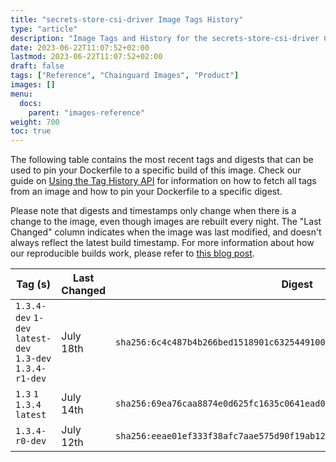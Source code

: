 ```yaml
---
title: "secrets-store-csi-driver Image Tags History"
type: "article"
description: "Image Tags and History for the secrets-store-csi-driver Chainguard Image"
date: 2023-06-22T11:07:52+02:00
lastmod: 2023-06-22T11:07:52+02:00
draft: false
tags: ["Reference", "Chainguard Images", "Product"]
images: []
menu:
  docs:
    parent: "images-reference"
weight: 700
toc: true
---
```


The following table contains the most recent tags and digests that can be used to pin your Dockerfile to a specific build of this image. Check our guide on [Using the Tag History API](/chainguard/chainguard-images/using-the-tag-history-api/) for information on how to fetch all tags from an image and how to pin your Dockerfile to a specific digest.

Please note that digests and timestamps only change when there is a change to the image, even though images are rebuilt every night. The "Last Changed" column indicates when the image was last modified, and doesn't always reflect the latest build timestamp. For more information about how our reproducible builds work, please refer to [this blog post](https://www.chainguard.dev/unchained/reproducing-chainguards-reproducible-image-builds).

| Tag (s)                                                    | Last Changed | Digest                                                                    |
|------------------------------------------------------------|--------------|---------------------------------------------------------------------------|
|  `1.3.4-dev` `1-dev` `latest-dev` `1.3-dev` `1.3.4-r1-dev` | July 18th    | `sha256:6c4c487b4b266bed1518901c6325449100a299c5875711e4ea12a882ed7c902b` |
|  `1.3` `1` `1.3.4` `latest`                                | July 14th    | `sha256:69ea76caa8874e0d625fc1635c0641ead0811639f8656586c7e1f8af9f8bb2a3` |
|  `1.3.4-r0-dev`                                            | July 12th    | `sha256:eeae01ef333f38afc7aae575d90f19ab12127cadc34cb4f33bfc72118de3c51d` |
